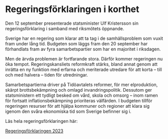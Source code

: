 # Regeringsförklaringen i korthet

Den 12 september presenterade statsminister Ulf Kristersson sin regeringsförklaring i samband med riksmötets öppnande.

Sverige har en regering som klarar att ta tag i de samhällsproblem som vuxit fram under lång tid. Budgeten som läggs fram den 20 september har förhandlats fram av fyra samarbetspartier som har en majoritet i riksdagen.

Men de ärvda problemen är fortfarande stora. Därför kommer regeringen nu öka tempot. Regeringskansliets reformkraft stärks, bland annat genom att inrätta en ny funktion med erfarna och meriterade utredare för att korta – till och med halvera – tiden för utredningar.

Samarbetspartierna driver på Tidöavtalets reformer, för mer elproduktion, skärpt brottsbekämpning och omlagd invandringspolitik. Dessutom ger statsministern ett tydligt besked om vård, skola och omsorg – inom ramen för fortsatt inflationsbekämpning prioriteras välfärden. I budgeten tillför regeringen resurser för att hjälpa kommuner och regioner att klara sig igenom den svåra ekonomiska tid som Sverige befinner sig i.

Läs hela regeringsförklaringen här:

[Regeringsförklaringen 2023](/tal/2023/09/regeringsforklaringen-den-12-september-2023/)
